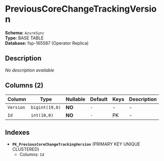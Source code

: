 # PreviousCoreChangeTrackingVersion

**Schema:** `AzureSync`  
**Type:** BASE TABLE  
**Database:** fsp-165587 (Operator Replica)

## Description

*No description available*

## Columns (2)

| Column | Type | Nullable | Default | Keys | Description |
|--------|------|----------|---------|------|-------------|
| `Version` | `bigint(19,0)` | **NO** | `-` | - | - |
| `Id` | `int(10,0)` | **NO** | `-` | PK | - |

## Indexes

- **`PK_PreviousCoreChangeTrackingVersion`** (PRIMARY KEY UNIQUE CLUSTERED)
  - Columns: `Id`
